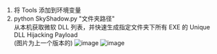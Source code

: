 1. 将 Tools 添加到环境变量  
2. python SkyShadow.py "文件夹路径"  
从本机获取微软 DLL 列表，并快速生成指定文件夹下所有 EXE 的 Unique DLL Hijacking Payload  
(图片为上一个版本的)
![image](https://github.com/Night-Tac/SkyShadow/blob/main/run.png)
![image](https://github.com/Night-Tac/SkyShadow/blob/main/Mind%20Flayer.jpg)
